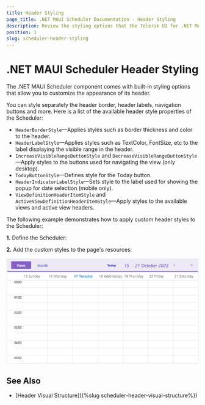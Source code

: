 ```yaml
---
title: Header Styling
page_title: .NET MAUI Scheduler Documentation - Header Styling
description: Review the styling options that the Telerik UI for .NET MAUI Scheduler control provides for its header.
position: 1
slug: scheduler-header-styling
---
```


# .NET MAUI Scheduler Header Styling

The .NET MAUI Scheduler component comes with built-in styling options that allow you to customize the appearance of its header.

You can style separately the header border, header labels, navigation buttons and more. Here is a list of the available header style properties of the Scheduler:

* `HeaderBorderStyle`&mdash;Applies styles such as border thickness and color to the header.
* `HeaderLabelStyle`&mdash;Applies styles such as TextColor, FontSize, etc to the label displaying the visible range in the header.
* `IncreaseVisibleRangeButtonStyle` and `DecreaseVisibleRangeButtonStyle`&mdash;Apply styles to the buttons used for navigating the view (only desktop).
* `TodayButtonStyle`&mdash;Defines style for the Today button.
* `HeaderIndicatorLabelStyle`&mdash;Sets style to the label used for showing the popup for date selection (mobile only).
* `ViewDefinitionHeaderItemStyle` and `ActiveViewDefinitionHeaderItemStyle`&mdash;Apply styles to the available views and active view headers.

The following example demonstrates how to apply custom header styles to the Scheduler:

**1.** Define the Scheduler:

<snippet id='scheduler-header-styling-definition'/>

**2.** Add the custom styles to the page's resources:

<snippet id='scheduler-header-styles'/>

![.NET MAUI Scheduler Header Style](images/scheduler-header-styling.png)

## See Also

- [Header Visual Structure]({%slug scheduler-header-visual-structure%})